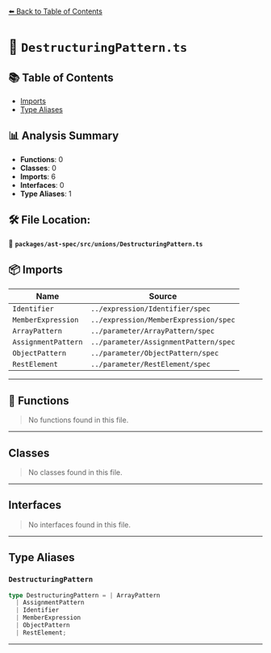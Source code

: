 [⬅️ Back to Table of Contents](../../../../index.md)

# 📄 `DestructuringPattern.ts`

## 📚 Table of Contents

- [Imports](#imports)
- [Type Aliases](#type-aliases)

## 📊 Analysis Summary

- **Functions**: 0
- **Classes**: 0
- **Imports**: 6
- **Interfaces**: 0
- **Type Aliases**: 1

## 🛠️ File Location:
📂 **`packages/ast-spec/src/unions/DestructuringPattern.ts`**

## 📦 Imports

| Name | Source |
|------|--------|
| `Identifier` | `../expression/Identifier/spec` |
| `MemberExpression` | `../expression/MemberExpression/spec` |
| `ArrayPattern` | `../parameter/ArrayPattern/spec` |
| `AssignmentPattern` | `../parameter/AssignmentPattern/spec` |
| `ObjectPattern` | `../parameter/ObjectPattern/spec` |
| `RestElement` | `../parameter/RestElement/spec` |


---

## 🔧 Functions

> No functions found in this file.


---

## Classes

> No classes found in this file.


---

## Interfaces

> No interfaces found in this file.


---

## Type Aliases

### `DestructuringPattern`

```ts
type DestructuringPattern = | ArrayPattern
  | AssignmentPattern
  | Identifier
  | MemberExpression
  | ObjectPattern
  | RestElement;
```


---